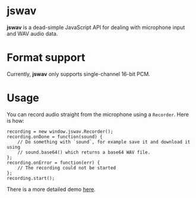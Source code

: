 # jswav

**jswav** is a dead-simple JavaScript API for dealing with microphone input and WAV audio data.

# Format support

Currently, **jswav** only supports single-channel 16-bit PCM.

# Usage

You can record audio straight from the microphone using a `Recorder`. Here is how:

    recording = new window.jswav.Recorder();
    recording.onDone = function(sound) {
        // Do something with `sound`, for example save it and download it using
        // sound.base64() which returns a base64 WAV file.
    };
    recording.onError = function(err) {
        // The recording could not be started
    };
    recording.start();

There is a more detailed demo [here](record_demo).
